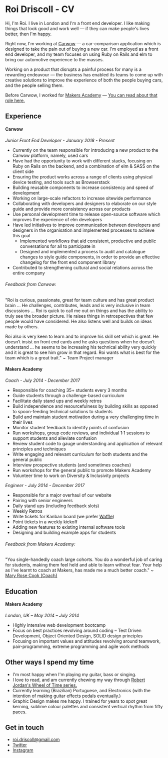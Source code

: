 # Roi Driscoll - CV

Hi, I'm Roi. I live in London and I'm a front end developer. I like making things that look good and work well — if they can make people's lives better, then I'm happy.

Right now, I'm working at [Carwow](https://www.carwow.co.uk/) — a car-comparison application which is designed to take the pain out of buying a new car. I'm employed as a front end developer, and my team focuses on using Ruby on Rails and elm to bring our automotive experience to the masses.

Working on a product that disrupts a painful process for many is a rewarding endeavour — the business has enabled its teams to come up with creative solutions to improve the experience of both the people buying cars, and the people selling them.

Before Carwow, I worked for [Makers Academy](http://makersacademy.com) — [You can read about that role here.](https://github.com/oceansize/cv/blob/makers-academy-era/README.md)

## Experience

#### Carwow

_Junior Front End Developer - January 2018 - Present_

- Currently on the team responsible for introducing a new product to the Carwow platform, namely, used cars
- Have had the opportunity to work with different stacks, focusing on Ruby on Rails on the backend, and a combination of elm & SASS on the client side
- Ensuring the product works across a range of clients using physical device testing, and tools such as Browserstack
- Building reusable components to increase consistency and speed of development
- Working on large-scale refactors to increase sitewide performance
- Collaborating with developers and designers to elaborate on our style guide and provide more consistency across our products
- Use personal development time to release open-source software which improves the experience of elm developers
- Have led initiatives to improve communication between developers and designers in the organisation and implemented processes to achieve this goal
  - Implemented workflows that aid consistent, productive and public conversations for all to participate in
  - Designed and implemented a process to audit and catalogue changes to style guide components, in order to provide an effective changelog for the front end component library
- Contributed to strengthening cultural and social relations across the entire company

###### Feedback from Carwow:

"Roi is curious, passionate, great for team culture and has great product brain ... He challenges, contributes, leads and is very inclusive in team discussions ... Roi is quick to call me out on things and has the ability to truly see the broader picture. He raises things in retrospectives that few people would have considered. He also listens well and builds on ideas made by others.

Roi also is very keen to learn and to improve his skill set which is great. He doesn’t insist on front end cards and he asks questions when he doesn’t understand ... he seems to be increasing his technical ability very quickly and it is great to see him grow in that regard. Roi wants what is best for the team which is a great trait." ~ Team Project manager

#### Makers Academy

_Coach - July 2014 - December 2017_

- Responsible for coaching 35+ students every 3 months
- Guide students through a challenge-based curriculum
- Facilitate daily stand ups and weekly retros
- Build independence and resourcefulness by building skills as opposed to spoon-feeding technical solutions to students
- Build and maintain student motivation during a very challenging time in their lives
- Monitor student feedback to identify points of confusion
- Run workshops, group code reviews, and individual 1:1 sessions to support students and alleviate confusion
- Review student code to gauge understanding and application of relevant principles and techniques
- Write engaging and relevant curriculum for both students and the general public
- Interview prospective students (and sometimes coaches)
- Run workshops for the general public to promote Makers Academy
- Volunteer time to work on Diversity & Inclusivity projects

_Engineer - July 2014 - December 2017_

- Responsible for a major overhaul of our website
- Pairing with senior engineers
- Daily stand ups (including feedback slots)
- Weekly Retros
- Write tickets for Kanban board (we prefer [Waffle](https://waffle.io/))
- Point tickets in a weekly kickoff
- Adding new features to existing internal software tools
- Designing and building example apps for students

###### Feedback from Makers Academy:

"You single-handedly coach large cohorts. You do a wonderful job of caring for students, making them feel held and able to learn without fear. Your help as I've learnt to coach at Makers, has made me a much better coach." ~ [Mary Rose Cook (Coach)](https://maryrosecook.com/)

## Education

#### Makers Academy

_London, UK – May 2014 – July 2014_

- Highly intensive web development bootcamp
- Focus on best practices revolving around coding
  – Test Driven Development, Object Oriented Design, SOLID design principles
- Focusing on important values and attitudes revolving around teamwork, pair-programming, extreme programming and agile work methods

## Other ways I spend my time

- I'm most happy when I'm playing my guitar, bass or singing.
- I love to read, and am currently chewing my way through [Robert Jordan's Wheel of Time series.](https://en.wikipedia.org/wiki/The_Wheel_of_Time)
- Currently learning (Brazilian) Portuguese, and Electronics (with the intention of making guitar effects pedals eventually.)
- Graphic Design makes me happy. I trained for years to spot great kerning, sublime colour palettes and consistent vertical rhythm from fifty paces.

## Get in touch

- [roi.driscoll@gmail.com](roi.driscoll@gmail.com)
- [Twitter](https://twitter.com/d_roi_d)
- [Instagram](https://www.instagram.com/roidriscoll/)

